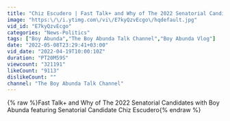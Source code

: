 ```yaml
---
title: "Chiz Escudero | Fast Talk+ and Why of The 2022 Senatorial Candidates with Boy Abunda"
image: "https:\/\/i.ytimg.com\/vi\/E7kyQzvEcgo\/hqdefault.jpg"
vid_id: "E7kyQzvEcgo"
categories: "News-Politics"
tags: ["Boy Abunda","The Boy Abunda Talk Channel","Boy Abunda Vlog"]
date: "2022-05-08T23:29:41+03:00"
vid_date: "2022-04-19T10:00:10Z"
duration: "PT20M59S"
viewcount: "321191"
likeCount: "9113"
dislikeCount: ""
channel: "The Boy Abunda Talk Channel"
---
```

{% raw %}Fast Talk+ and Why of The 2022 Senatorial Candidates with Boy Abunda featuring Senatorial Candidate Chiz Escudero{% endraw %}
